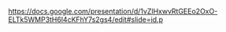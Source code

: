 https://docs.google.com/presentation/d/1vZlHxwvRtGEEo2OxO-ELTk5WMP3tH6l4cKFhY7s2gs4/edit#slide=id.p
